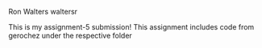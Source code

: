 Ron Walters
waltersr

This is my assignment-5 submission!
This assignment includes code from gerochez under the respective folder
